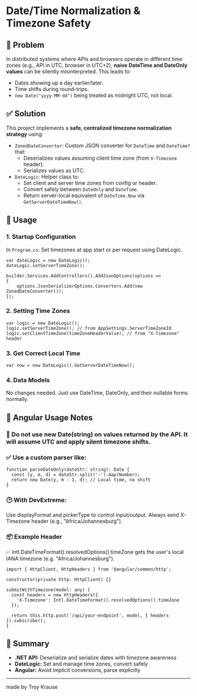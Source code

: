 # Date/Time Normalization & Timezone Safety

## 📌 Problem

In distributed systems where APIs and browsers operate in different time zones (e.g., API in UTC, browser in UTC+2), **naive DateTime and DateOnly values** can be silently misinterpreted. This leads to:

- Dates showing up a day earlier/later.
- Time shifts during round-trips.
- `new Date("yyyy-MM-dd")` being treated as midnight UTC, not local.

## ✅ Solution
This project implements a **safe, centralized timezone normalization strategy** using:

- `ZonedDateConverter`: Custom JSON converter for `DateTime` and `DateTime?` that:
  - Deserializes values assuming client time zone (from `X-Timezone` header).
  - Serializes values as UTC.
- `DateLogic`: Helper class to:
  - Set client and server time zones from config or header.
  - Convert safely between `DateOnly` and `DateTime`.
  - Return server-local equivalent of `DateTime.Now` via `GetServerDateTimeNow()`.

## 🚀 Usage

### 1. Startup Configuration
In `Program.cs`:
Set timezones at app start or per request using DateLogic.
```
var dateLogic = new DateLogic();
dateLogic.setServerTimeZone();

builder.Services.AddControllers().AddJsonOptions(options =>
{
    options.JsonSerializerOptions.Converters.Add(new ZonedDateConverter());
});
```


### 2. Setting Time Zones
```
var logic = new DateLogic();
logic.setServerTimeZone(); // from AppSettings.ServerTimeZoneId
logic.setClientTimeZone(timeZoneHeaderValue); // from "X-Timezone" header
```

### 3. Get Correct Local Time
```
var now = new DateLogic().GetServerDateTimeNow();
```

### 4. Data Models
No changes needed. Just use DateTime, DateOnly, and their nullable forms normally.

## 📝 Angular Usage Notes

### 🛑 Do not use new Date(string) on values returned by the API. It will assume UTC and apply silent timezone shifts.
### ✅ Use a custom parser like:
```
function parseDateOnly(dateStr: string): Date {
  const [y, m, d] = dateStr.split('-').map(Number);
  return new Date(y, m - 1, d); // Local time, no shift
}
```

### 🕑 With DevExtreme:

Use displayFormat and pickerType to control input/output.
Always send X-Timezone header (e.g., "Africa/Johannesburg").

### 📦 Example Header
✅ Intl.DateTimeFormat().resolvedOptions().timeZone gets the user's local IANA timezone (e.g. "Africa/Johannesburg").
```
import { HttpClient, HttpHeaders } from '@angular/common/http';

constructor(private http: HttpClient) {}

submitWithTimezone(model: any) {
  const headers = new HttpHeaders({
    'X-Timezone': Intl.DateTimeFormat().resolvedOptions().timeZone
  });

  return this.http.post('/api/your-endpoint', model, { headers }).subscribe();
}
```

## 📎 Summary
- **.NET API:** Deserialize and serialize dates with timezone awareness
- **DateLogic:** Set and manage time zones, convert safely
- **Angular:** Avoid implicit conversions, parse explicitly

 ---
made by Troy Krause
